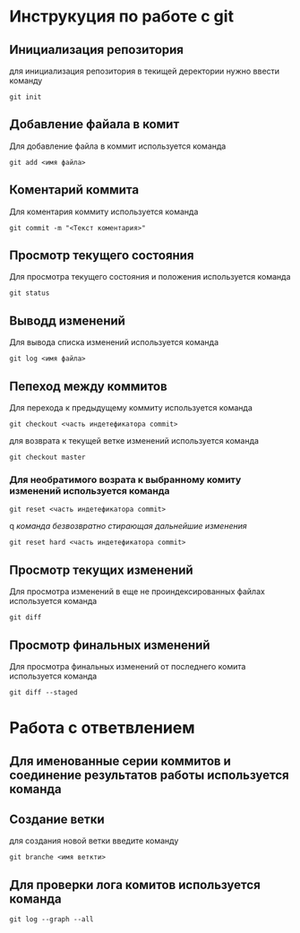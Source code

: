 # **Инструкуция по работе с  git**

## Инициализация репозитория

для инициализация репозитория в текищей деректории нужно ввести команду

 ```
git init
 ```
## Добавление файала в комит

 Для добавление файла в коммит используется команда

```
git add <имя файла>
```

## Коментарий коммита

 Для коментария коммиту используется команда

```
git commit -m "<Текст коментария>"
```

## Просмотр текущего состояния

 Для просмотра текущего состояния и положения используется команда

```
git status
```

## Выводд изменений

 Для вывода списка изменений используется команда

```
git log <имя файла>
```

## Пепеход между коммитов
Для перехода к предыдущему коммиту используется команда

```
git checkout <часть индетефикатора commit>
```

 для возврата к текущей ветке изменений используется команда

```
git checkout master
```

### Для необратимого возрата к выбранному комиту изменений используется команда

```
git reset <часть индетефикатора commit>
```

q
*команда безвозвратно стирающая дальнейшие изменения*

```
git reset hard <часть индетефикатора commit>
```

## Просмотр текущих изменений

 Для просмотра изменений в еще не проиндексированных файлах  используется команда

```
git diff
```

## Просмотр финальных изменений 

Для просмотра финальных изменений от последнего комита  используется команда

```
git diff --staged
```
# Работа с ответвлением

## Для именованные серии коммитов и соединение результатов работы используется команда

## Создание ветки
для создания новой ветки введите команду

```
git branche <имя веткти>
```

## Для проверки лога комитов используется команда

```
git log --graph --all
```
